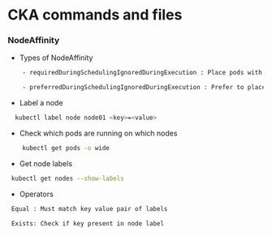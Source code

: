 # CKA commands and files



### NodeAffinity

- Types of NodeAffinity

```sh
    - requiredDuringSchedulingIgnoredDuringExecution : Place pods with matching labels only

    - preferredDuringSchedulingIgnoredDuringExecution : Prefer to place pod with matching labels else place elsewhere
```

- Label a node
```sh
  kubectl label node node01 <key>=<value>
```

- Check which pods are running on which nodes
```sh
    kubectl get pods -o wide
```

- Get node labels
```sh
 kubectl get nodes --show-labels
```

- Operators

```sh
 Equal : Must match key value pair of labels

 Exists: Check if key present in node label
```